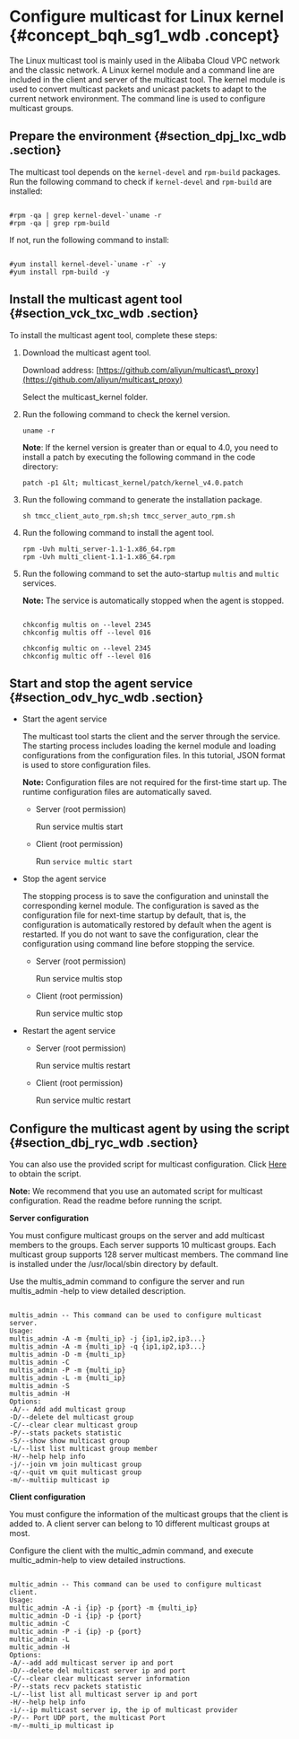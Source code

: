 # Configure multicast for Linux kernel {#concept_bqh_sg1_wdb .concept}

The Linux multicast tool is mainly used in the Alibaba Cloud VPC network and the classic network. A Linux kernel module and a command line are included in the client and server of the multicast tool. The kernel module is used to convert multicast packets and unicast packets to adapt to the current network environment. The command line is used to configure multicast groups.

## Prepare the environment {#section_dpj_lxc_wdb .section}

The multicast tool depends on the `kernel-devel` and `rpm-build` packages. Run the following command to check if `kernel-devel` and `rpm-build` are installed:

```

#rpm -qa | grep kernel-devel-`uname -r
#rpm -qa | grep rpm-build
```

If not, run the following command to install:

```

#yum install kernel-devel-`uname -r` -y 
#yum install rpm-build -y
```

## Install the multicast agent tool {#section_vck_txc_wdb .section}

To install the multicast agent tool, complete these steps:

1.  Download the multicast agent tool.

    Download address: [https://github.com/aliyun/multicast\_proxy](https://github.com/aliyun/multicast_proxy)

    Select the multicast\_kernel folder.

2.  Run the following command to check the kernel version.

    ```
    uname -r
    ```

    **Note**: If the kernel version is greater than or equal to 4.0, you need to install a patch by executing the following command in the code directory:

    ```
    patch -p1 &lt; multicast_kernel/patch/kernel_v4.0.patch
    ```

3.  Run the following command to generate the installation package.

    ```
    sh tmcc_client_auto_rpm.sh;sh tmcc_server_auto_rpm.sh
    ```

4.  Run the following command to install the agent tool.

    ```
    rpm -Uvh multi_server-1.1-1.x86_64.rpm
    rpm -Uvh multi_client-1.1-1.x86_64.rpm
    
    ```

5.  Run the following command to set the auto-startup `multis` and `multic` services.

    **Note:** The service is automatically stopped when the agent is stopped.

    ```
    
    chkconfig multis on --level 2345
    chkconfig multis off --level 016
    
    chkconfig multic on --level 2345
    chkconfig multic off --level 016
    ```


## Start and stop the agent service {#section_odv_hyc_wdb .section}

-   Start the agent service

    The multicast tool starts the client and the server through the service. The starting process includes loading the kernel module and loading configurations from the configuration files. In this tutorial, JSON format is used to store configuration files.

    **Note:** Configuration files are not required for the first-time start up. The runtime configuration files are automatically saved.

    -   Server \(root permission\)

        Run service multis start

    -   Client \(root permission\)

        Run `service multic start`

-   Stop the agent service

    The stopping process is to save the configuration and uninstall the corresponding kernel module. The configuration is saved as the configuration file for next-time startup by default, that is, the configuration is automatically restored by default when the agent is restarted. If you do not want to save the configuration, clear the configuration using command line before stopping the service.

    -   Server \(root permission\)

        Run service multis stop

    -   Client \(root permission\)

        Run service multic stop

-   Restart the agent service

    -   Server \(root permission\)

        Run service multis restart

    -   Client \(root permission\)

        Run service multic restart


## Configure the multicast agent by using the script {#section_dbj_ryc_wdb .section}

You can also use the provided script for multicast configuration. Click [Here](https://github.com/aliyun/multicast_proxy/tree/master/multicast_kernel/conf_auto_make_script) to obtain the script.

**Note:** We recommend that you use an automated script for multicast configuration. Read the readme before running the script.

**Server configuration**

You must configure multicast groups on the server and add multicast members to the groups. Each server supports 10 multicast groups. Each multicast group supports 128 server multicast members. The command line is installed under the /usr/local/sbin directory by default.

Use the multis\_admin command to configure the server and run multis\_admin -help to view detailed description.

```

multis_admin -- This command can be used to configure multicast server.
Usage:
multis_admin -A -m {multi_ip} -j {ip1,ip2,ip3...}
multis_admin -A -m {multi_ip} -q {ip1,ip2,ip3...}
multis_admin -D -m {multi_ip} 
multis_admin -C 
multis_admin -P -m {multi_ip}
multis_admin -L -m {multi_ip} 
multis_admin -S 
multis_admin -H 
Options:
-A/-- Add add multicast group
-D/--delete del multicast group
-C/--clear clear multicast group
-P/--stats packets statistic
-S/--show show multicast group
-L/--list list multicast group member
-H/--help help info
-j/--join vm join multicast group
-q/--quit vm quit multicast group
-m/--multiip multicast ip
```

**Client configuration**

You must configure the information of the multicast groups that the client is added to. A client server can belong to 10 different multicast groups at most.

Configure the client with the multic\_admin command, and execute multic\_admin-help to view detailed instructions.

```

multic_admin -- This command can be used to configure multicast client.
Usage:
multic_admin -A -i {ip} -p {port} -m {multi_ip}
multic_admin -D -i {ip} -p {port} 
multic_admin -C 
multic_admin -P -i {ip} -p {port} 
multic_admin -L
multic_admin -H 
Options:
-A/--add add multicast server ip and port
-D/--delete del multicast server ip and port
-C/--clear clear multicast server information
-P/--stats recv packets statistic
-L/--list list all multicast server ip and port
-H/--help help info
-i/--ip multicast server ip, the ip of multicast provider
-P/-- Port UDP port, the multicast Port
-m/--multi_ip multicast ip
```

